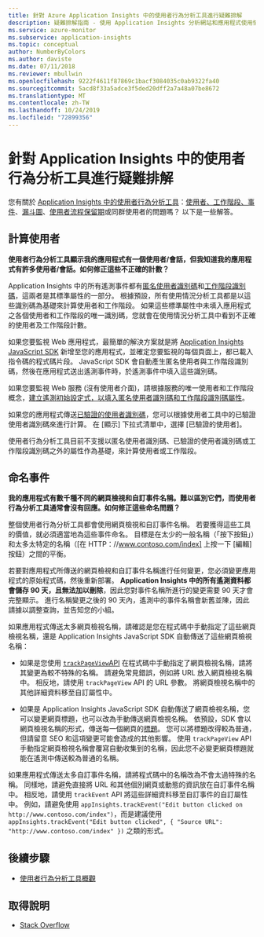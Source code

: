 ```yaml
---
title: 針對 Azure Application Insights 中的使用者行為分析工具進行疑難排解
description: 疑難排解指南 - 使用 Application Insights 分析網站和應用程式使用情況。
ms.service: azure-monitor
ms.subservice: application-insights
ms.topic: conceptual
author: NumberByColors
ms.author: daviste
ms.date: 07/11/2018
ms.reviewer: mbullwin
ms.openlocfilehash: 9222f4611f87869c1bacf3084035c0ab9322fa40
ms.sourcegitcommit: 5acd8f33a5adce3f5ded20dff2a7a48a07be8672
ms.translationtype: MT
ms.contentlocale: zh-TW
ms.lasthandoff: 10/24/2019
ms.locfileid: "72899356"
---
```

# <a name="troubleshoot-user-behavior-analytics-tools-in-application-insights"></a>針對 Application Insights 中的使用者行為分析工具進行疑難排解
您有關於 [Application Insights 中的使用者行為分析工具](usage-overview.md)：[使用者、工作階段、事件](usage-segmentation.md)、[漏斗圖](usage-funnels.md)、[使用者流程](usage-flows.md)[保留期](usage-retention.md)或同群使用者的問題嗎？ 以下是一些解答。

## <a name="counting-users"></a>計算使用者
**使用者行為分析工具顯示我的應用程式有一個使用者/會話，但我知道我的應用程式有許多使用者/會話。如何修正這些不正確的計數？**

Application Insights 中的所有遙測事件都有[匿名使用者識別碼](../../azure-monitor/app/data-model-context.md)和[工作階段識別碼](../../azure-monitor/app/data-model-context.md)，這兩者是其標準屬性的一部分。 根據預設，所有使用情況分析工具都是以這些識別碼為基礎來計算使用者和工作階段。 如果這些標準屬性中未填入應用程式之各個使用者和工作階段的唯一識別碼，您就會在使用情況分析工具中看到不正確的使用者及工作階段計數。

如果您要監視 Web 應用程式，最簡單的解決方案就是將 [Application Insights JavaScript SDK](../../azure-monitor/app/javascript.md) 新增至您的應用程式，並確定您要監視的每個頁面上，都已載入指令碼的程式碼片段。 JavaScript SDK 會自動產生匿名使用者與工作階段識別碼，然後在應用程式送出遙測事件時，於遙測事件中填入這些識別碼。

如果您要監視 Web 服務 (沒有使用者介面)，請根據服務的唯一使用者和工作階段概念，[建立遙測初始設定式，以填入匿名使用者識別碼和工作階段識別碼屬性](usage-send-user-context.md)。

如果您的應用程式傳送[已驗證的使用者識別碼](../../azure-monitor/app/api-custom-events-metrics.md#authenticated-users)，您可以根據使用者工具中的已驗證使用者識別碼來進行計算。 在 [顯示] 下拉式清單中，選擇 [已驗證的使用者]。

使用者行為分析工具目前不支援以匿名使用者識別碼、已驗證的使用者識別碼或工作階段識別碼之外的屬性作為基礎，來計算使用者或工作階段。

## <a name="naming-events"></a>命名事件
**我的應用程式有數千種不同的網頁檢視和自訂事件名稱。難以區別它們，而使用者行為分析工具通常會沒有回應。如何修正這些命名問題？**

整個使用者行為分析工具都會使用網頁檢視和自訂事件名稱。 若要獲得這些工具的價值，就必須適當地為這些事件命名。 目標是在太少的一般名稱（「按下按鈕」）和太多太特定的名稱（[在 HTTP：\//www.contoso.com/index] 上按一下 [編輯] 按鈕）之間的平衡。

若要對應用程式所傳送的網頁檢視和自訂事件名稱進行任何變更，您必須變更應用程式的原始程式碼，然後重新部署。 **Application Insights 中的所有遙測資料都會儲存 90 天，且無法加以刪除**，因此您對事件名稱所進行的變更需要 90 天才會完整顯示。 進行名稱變更之後的 90 天內，遙測中的事件名稱會新舊並陳，因此請據以調整查詢，並告知您的小組。

如果應用程式傳送太多網頁檢視名稱，請確認是您在程式碼中手動指定了這些網頁檢視名稱，還是 Application Insights JavaScript SDK 自動傳送了這些網頁檢視名稱：

* 如果是您使用 [`trackPageView`API](https://github.com/Microsoft/ApplicationInsights-JS/blob/master/API-reference.md) 在程式碼中手動指定了網頁檢視名稱，請將其變更為較不特殊的名稱。 請避免常見錯誤，例如將 URL 放入網頁檢視名稱中。 相反地，請使用 `trackPageView` API 的 URL 參數。 將網頁檢視名稱中的其他詳細資料移至自訂屬性中。

* 如果是 Application Insights JavaScript SDK 自動傳送了網頁檢視名稱，您可以變更網頁標題，也可以改為手動傳送網頁檢視名稱。 依預設，SDK 會以網頁檢視名稱的形式，傳送每一個網頁的[標題](https://developer.mozilla.org/docs/Web/HTML/Element/title)。 您可以將標題改得較為普通，但請留意 SEO 和這項變更可能會造成的其他影響。 使用 `trackPageView` API 手動指定網頁檢視名稱會覆寫自動收集到的名稱，因此您不必變更網頁標題就能在遙測中傳送較為普通的名稱。   

如果應用程式傳送太多自訂事件名稱，請將程式碼中的名稱改為不會太過特殊的名稱。 同樣地，請避免直接將 URL 和其他個別網頁或動態的資訊放在自訂事件名稱中。 相反地，請使用 `trackEvent` API 將這些詳細資料移至自訂事件的自訂屬性中。 例如，請避免使用 `appInsights.trackEvent("Edit button clicked on http://www.contoso.com/index")`，而是建議使用 `appInsights.trackEvent("Edit button clicked", { "Source URL": "http://www.contoso.com/index" })` 之類的形式。

## <a name="next-steps"></a>後續步驟

* [使用者行為分析工具概觀](usage-overview.md)

## <a name="get-help"></a>取得說明
* [Stack Overflow](https://stackoverflow.com/questions/tagged/ms-application-insights)

